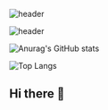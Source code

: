 
![header](https://capsule-render.vercel.app/api?type=waving&color=gradient&customColorList=20&height=200&text=Dinga's%20GITHUB&fontSize=50&animation=twinkling&fontAlign=68&fontAlignY=36)

![header](https://capsule-render.vercel.app/api?type=waving&color=0:1abc9c,100:2ecc71&height=200&text=Dinga's%20GITHUB&fontSize=50&animation=twinkling&fontAlign=68&fontAlignY=36)



![Anurag's GitHub stats](https://github-readme-stats.vercel.app/api?username=dinga&show_icons=true&hide=contribs,prs&cache_seconds=86400&theme=radical)


![Top Langs](https://github-readme-stats.vercel.app/api/top-langs/?username=dinga&layout=compact)


## Hi there 👋

<!--
**doldollee00/doldollee00** is a ✨ _special_ ✨ repository because its `README.md` (this file) appears on your GitHub profile.

Here are some ideas to get you started:

- 🔭 I’m currently working on ...
- 🌱 I’m currently learning ...
- 👯 I’m looking to collaborate on ...
- 🤔 I’m looking for help with ...
- 💬 Ask me about ...
- 📫 How to reach me: ...
- 😄 Pronouns: ...
- ⚡ Fun fact: ...
-->
